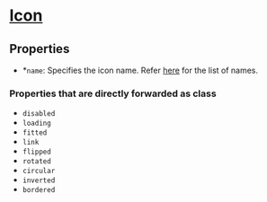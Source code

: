 # [Icon](https://semantic-ui.com/elements/icon.html#/definition)

## Properties
- *`name`: Specifies the icon name. Refer [here](https://semantic-ui.com/elements/icon.html#/icon) for the list of names.

### Properties that are directly forwarded as class

- `disabled`
- `loading`
- `fitted`
- `link`
- `flipped`
- `rotated`
- `circular`
- `inverted`
- `bordered`